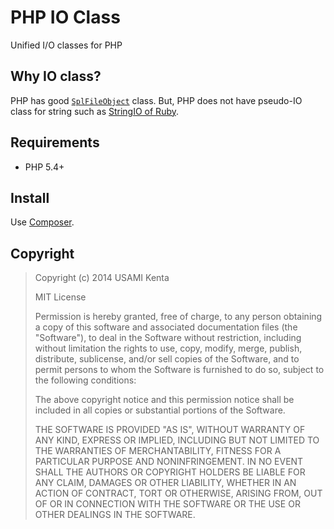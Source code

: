 PHP IO Class
============

Unified I/O classes for PHP

Why IO class?
-------------

PHP has good [`SplFileObject`](http://www.php.net/splfileobject) class. But, PHP does not have pseudo-IO class for string such as [StringIO of Ruby](http://www.ruby-doc.org/stdlib-2.1.0/libdoc/stringio/rdoc/StringIO.html).

Requirements
------------

 * PHP 5.4+

Install
-------

Use [Composer](https://getcomposer.org/).

Copyright
---------

> Copyright (c) 2014 USAMI Kenta
>
> MIT License
>
> Permission is hereby granted, free of charge, to any person obtaining
> a copy of this software and associated documentation files (the
> "Software"), to deal in the Software without restriction, including
> without limitation the rights to use, copy, modify, merge, publish,
> distribute, sublicense, and/or sell copies of the Software, and to
> permit persons to whom the Software is furnished to do so, subject to
> the following conditions:
>
> The above copyright notice and this permission notice shall be
> included in all copies or substantial portions of the Software.
>
> THE SOFTWARE IS PROVIDED "AS IS", WITHOUT WARRANTY OF ANY KIND,
> EXPRESS OR IMPLIED, INCLUDING BUT NOT LIMITED TO THE WARRANTIES OF
> MERCHANTABILITY, FITNESS FOR A PARTICULAR PURPOSE AND
> NONINFRINGEMENT. IN NO EVENT SHALL THE AUTHORS OR COPYRIGHT HOLDERS BE
> LIABLE FOR ANY CLAIM, DAMAGES OR OTHER LIABILITY, WHETHER IN AN ACTION
> OF CONTRACT, TORT OR OTHERWISE, ARISING FROM, OUT OF OR IN CONNECTION
> WITH THE SOFTWARE OR THE USE OR OTHER DEALINGS IN THE SOFTWARE.
